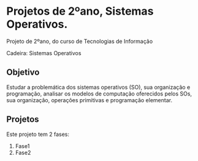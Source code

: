 # Projetos de 2ºano, Sistemas Operativos.
Projeto de 2ºano, do curso de Tecnologias de Informação <br>

Cadeira: Sistemas Operativos

## Objetivo
Estudar a problemática dos sistemas operativos (SO), sua organização e programação, analisar os modelos de computação oferecidos pelos SOs, sua organização, operações primitivas e programação elementar. 

## Projetos
Este projeto tem 2 fases: <br>
1. Fase1 
2. Fase2 
